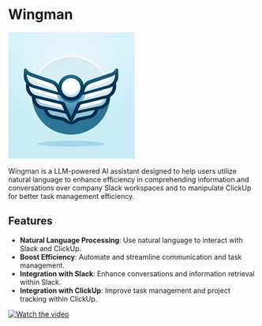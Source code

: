 # Wingman

![Wingman Logo](wingman.png)

Wingman is a LLM-powered AI assistant designed to help users utilize natural language to enhance efficiency in comprehending information and conversations over company Slack workspaces and to manipulate ClickUp for better task management efficiency.


## Features

- **Natural Language Processing**: Use natural language to interact with Slack and ClickUp.
- **Boost Efficiency**: Automate and streamline communication and task management.
- **Integration with Slack**: Enhance conversations and information retrieval within Slack.
- **Integration with ClickUp**: Improve task management and project tracking within ClickUp.

[![Watch the video](https://img.youtube.com/vi/A6Q2Hz_yDwk/0.jpg)](https://www.youtube.com/watch?v=A6Q2Hz_yDwk)